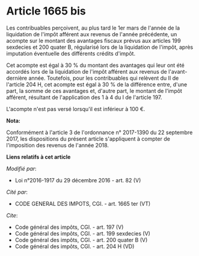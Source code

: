 # Article 1665 bis

Les contribuables perçoivent, au plus tard le 1er mars de l'année de la liquidation de l'impôt afférent aux revenus de
l'année précédente, un acompte sur le montant des avantages fiscaux prévus aux articles 199 sexdecies et 200 quater B,
régularisé lors de la liquidation de l'impôt, après imputation éventuelle des différents crédits d'impôt. 

Cet acompte est égal à 30 % du montant des avantages qui leur ont été accordés lors de la liquidation de l'impôt afférent aux
revenus de l'avant-dernière année. Toutefois, pour les contribuables qui relèvent du II de l'article 204 H, cet acompte est
égal à 30 % de la différence entre, d'une part, la somme de ces avantages et, d'autre part, le montant de l'impôt afférent,
résultant de l'application des 1 à 4 du I de l'article 197. 

L'acompte n'est pas versé lorsqu'il est inférieur à 100 €.

**Nota:**

Conformément à l'article 3 de l'ordonnance n° 2017-1390 du 22 septembre 2017, les dispositions du présent article
s'appliquent à compter de l'imposition des revenus de l'année 2018.

**Liens relatifs à cet article**

_Modifié par_:

  - Loi n°2016-1917 du 29 décembre 2016 - art. 82 (V)

_Cité par_:

  - CODE GENERAL DES IMPOTS, CGI. - art. 1665 ter (VT)

_Cite_:

  - Code général des impôts, CGI. - art. 197 (V)
  - Code général des impôts, CGI. - art. 199 sexdecies (V)
  - Code général des impôts, CGI. - art. 200 quater B (V)
  - Code général des impôts, CGI. - art. 204 H (VD)
